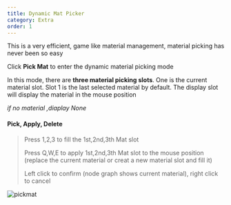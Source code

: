 ```yaml
---
title: Dynamic Mat Picker
category: Extra
order: 1
---
```


This is a very efficient, game like material management, material picking has never been so easy

Click **Pick Mat** to enter the dynamic material picking mode

In this mode, there are **three material picking slots**. One is the current material slot. Slot 1 is the last selected material by default. The display slot will display the material in the mouse position

*if no material ,diaplay None*

#### Pick, Apply, Delete

> Press 1,2,3 to fill the 1st,2nd,3th Mat slot
>
> Press Q,W,E to apply  1st,2nd,3th Mat slot to the mouse position (replace the current material or creat a new material slot and fill it)
>
> Left click to confirm (node graph shows current material), right click to cancel

![pickmat](../../uploads/pickmat.gif)



